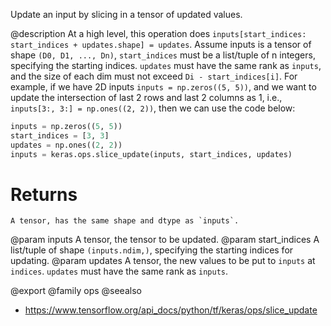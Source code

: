Update an input by slicing in a tensor of updated values.

@description
At a high level, this operation does
`inputs[start_indices: start_indices + updates.shape] = updates`.
Assume inputs is a tensor of shape `(D0, D1, ..., Dn)`,
`start_indices` must be a list/tuple of n integers, specifying the starting
indices. `updates` must have the same rank as `inputs`, and the size of each
dim must not exceed `Di - start_indices[i]`. For example, if we have 2D
inputs `inputs = np.zeros((5, 5))`, and we want to update the intersection
of last 2 rows and last 2 columns as 1, i.e.,
`inputs[3:, 3:] = np.ones((2, 2))`, then we can use the code below:

```python
inputs = np.zeros((5, 5))
start_indices = [3, 3]
updates = np.ones((2, 2))
inputs = keras.ops.slice_update(inputs, start_indices, updates)
```

# Returns
    A tensor, has the same shape and dtype as `inputs`.

@param inputs A tensor, the tensor to be updated.
@param start_indices A list/tuple of shape `(inputs.ndim,)`, specifying
    the starting indices for updating.
@param updates A tensor, the new values to be put to `inputs` at `indices`.
    `updates` must have the same rank as `inputs`.

@export
@family ops
@seealso
+ <https://www.tensorflow.org/api_docs/python/tf/keras/ops/slice_update>
